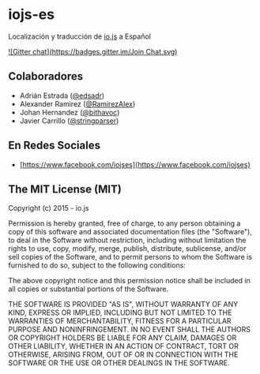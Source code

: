 # iojs-es
Localización y traducción de [io.js](https://iojs.org/) a Español

[![Gitter chat](https://badges.gitter.im/Join Chat.svg)](https://gitter.im/iojs/iojs-es)

## Colaboradores
- Adrián Estrada ([@edsadr](https://github.com/edsadr))
- Alexander Ramirez ([@RamirezAlex](https://github.com/RamirezAlex))
- Johan Hernandez ([@bithavoc](https://github.com/bithavoc))
- Javier Carrillo ([@stringparser](https://github.com/stringparser))

## En Redes Sociales

- [https://www.facebook.com/iojses](https://www.facebook.com/iojses)

## The MIT License (MIT)

Copyright (c) 2015 - io.js

Permission is hereby granted, free of charge, to any person obtaining a copy
of this software and associated documentation files (the "Software"), to deal
in the Software without restriction, including without limitation the rights
to use, copy, modify, merge, publish, distribute, sublicense, and/or sell
copies of the Software, and to permit persons to whom the Software is
furnished to do so, subject to the following conditions:

The above copyright notice and this permission notice shall be included in
all copies or substantial portions of the Software.

THE SOFTWARE IS PROVIDED "AS IS", WITHOUT WARRANTY OF ANY KIND, EXPRESS OR
IMPLIED, INCLUDING BUT NOT LIMITED TO THE WARRANTIES OF MERCHANTABILITY,
FITNESS FOR A PARTICULAR PURPOSE AND NONINFRINGEMENT. IN NO EVENT SHALL THE
AUTHORS OR COPYRIGHT HOLDERS BE LIABLE FOR ANY CLAIM, DAMAGES OR OTHER
LIABILITY, WHETHER IN AN ACTION OF CONTRACT, TORT OR OTHERWISE, ARISING FROM,
OUT OF OR IN CONNECTION WITH THE SOFTWARE OR THE USE OR OTHER DEALINGS IN
THE SOFTWARE.
